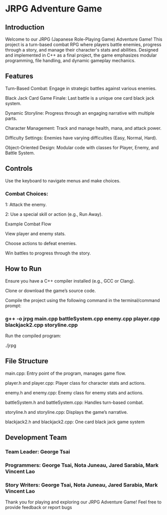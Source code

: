 # JRPG Adventure Game

## Introduction

Welcome to our JRPG (Japanese Role-Playing Game) Adventure Game! This project is a turn-based combat RPG where players battle enemies, progress through a story, and manage their character's stats and abilities. Designed and implemented in C++ as a final project, the game emphasizes modular programming, file handling, and dynamic gameplay mechanics.

## Features

Turn-Based Combat: Engage in strategic battles against various enemies.

Black Jack Card Game Finale: Last battle is a unique one card black jack system.

Dynamic Storyline: Progress through an engaging narrative with multiple parts.

Character Management: Track and manage health, mana, and attack power.

Difficulty Settings: Enemies have varying difficulties (Easy, Normal, Hard).

Object-Oriented Design: Modular code with classes for Player, Enemy, and Battle System.

## Controls

Use the keyboard to navigate menus and make choices.

### Combat Choices:

1: Attack the enemy.

2: Use a special skill or action (e.g., Run Away).

Example Combat Flow

View player and enemy stats.

Choose actions to defeat enemies.

Win battles to progress through the story.

## How to Run

Ensure you have a C++ compiler installed (e.g., GCC or Clang).

Clone or download the game’s source code.

Compile the project using the following command in the terminal/command prompt:

### g++ -o jrpg main.cpp battleSystem.cpp enemy.cpp player.cpp blackjack2.cpp storyline.cpp

Run the compiled program:

./jrpg

## File Structure

main.cpp: Entry point of the program, manages game flow.

player.h and player.cpp: Player class for character stats and actions.

enemy.h and enemy.cpp: Enemy class for enemy stats and actions.

battleSystem.h and battleSystem.cpp: Handles turn-based combat.

storyline.h and storyline.cpp: Displays the game’s narrative.

blackjack2.h and blackjack2.cpp: One card black jack game system

## Development Team

### Team Leader: George Tsai

### Programmers: George Tsai, Nota Juneau, Jared Sarabia, Mark Vincent Lao

### Story Writers: George Tsai, Nota Juneau, Jared Sarabia, Mark Vincent Lao

Thank you for playing and exploring our JRPG Adventure Game! Feel free to provide feedback or report bugs
